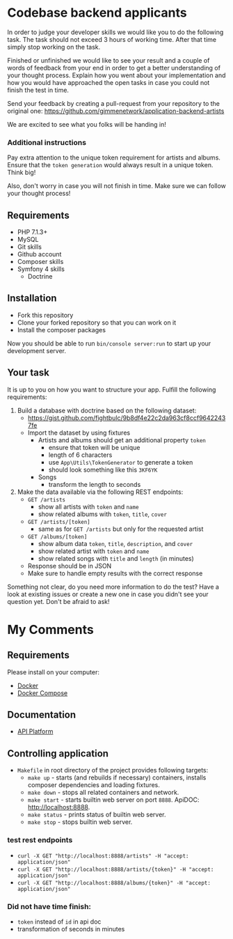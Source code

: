 # Codebase backend applicants

In order to judge your developer skills we would like you to do the following task.
The task should not exceed 3 hours of working time. After that time simply stop working
on the task.

Finished or unfinished we would like to see your result and a couple of words
of feedback from your end in order to get a better understanding of your thought process.
Explain how you went about your implementation and how you would have approached the
open tasks in case you could not finish the test in time.

Send your feedback by creating a pull-request from your repository to the original one:
https://github.com/gimmenetwork/application-backend-artists

We are excited to see what you folks will be handing in!

### Additional instructions

Pay extra attention to the unique token requirement for artists and albums. Ensure that
the `token generation` would always result in a unique token. Think big!

Also, don't worry in case you will not finish in time. Make sure we can follow your thought process!

## Requirements

- PHP 7.1.3+
- MySQL
- Git skills
- Github account
- Composer skills
- Symfony 4 skills
    - Doctrine

## Installation

- Fork this repository
- Clone your forked repository so that you can work on it 
- Install the composer packages

Now you should be able to run `bin/console server:run` to start up your development server.

## Your task

It is up to you on how you want to structure your app. Fulfill the following requirements:

1. Build a database with doctrine based on the following dataset:
    * https://gist.github.com/fightbulc/9b8df4e22c2da963cf8ccf96422437fe
    * Import the dataset by using fixtures
        * Artists and albums should get an additional property `token`
            * ensure that token will be unique
            * length of 6 characters
            * use `App\Utils\TokenGenerator` to generate a token
            * should look something like this `3KF6YK`
        * Songs
            * transform the length to seconds
2. Make the data available via the following REST endpoints:
    * `GET /artists`
        * show all artists with `token` and `name`
        * show related albums with `token`, `title`, `cover`
    * `GET /artists/[token]`
        * same as for `GET /artists` but only for the requested artist
    * `GET /albums/[token]`
        * show album data `token`, `title`, `description`, and `cover`
        * show related artist with `token` and `name`
        * show related songs with `title` and `length` (in minutes)
    * Response should be in JSON
    * Make sure to handle empty results with the correct response

Something not clear, do you need more information to do the test? Have a look at existing issues
or create a new one in case you didn't see your question yet. Don't be afraid to ask!


# My Comments

## Requirements
Please install on your computer:
* [Docker](https://docs.docker.com/install/)
* [Docker Compose](https://docs.docker.com/compose/install/)

## Documentation
* [API Platform](https://api-platform.com/docs/core) 

## Controlling application
* `Makefile` in root directory of the project provides following targets:
    * `make up` - starts (and rebuilds if necessary) containers,  installs composer dependencies and loading fixtures.
    * `make down` - stops all related containers and network.
    * `make start` - starts builtin web server on port `8888`.
       ApiDOC: [http://localhost:8888](http://localhost:8888).
    * `make status` - prints status of builtin web server.
    * `make stop` - stops builtin web server.


### test rest endpoints
* `curl -X GET "http://localhost:8888/artists" -H "accept: application/json"`
* `curl -X GET "http://localhost:8888/artists/{token}" -H "accept: application/json"`
* `curl -X GET "http://localhost:8888/albums/{token}" -H "accept: application/json"`


### Did not have time finish:
* `token` instead of `id` in api doc
*  transformation of seconds in minutes